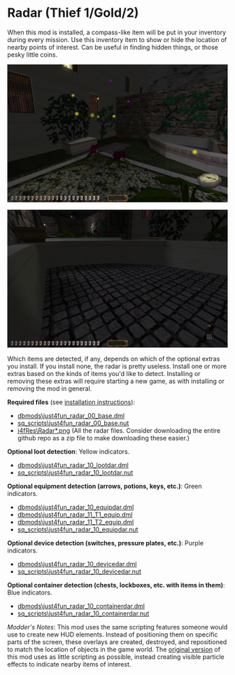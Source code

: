 # Radar (Thief 1/Gold/2)

When this mod is installed, a compass-like item will be put in your inventory during every mission. Use this inventory item to show or hide the location of nearby points of interest. Can be useful in finding hidden things, or those pesky little coins.

![Discs of various colors and sizes.](img/Radar-Indicators.png)

![Coins in a dry water fountain.](img/Radar-Coins.png)

Which items are detected, if any, depends on which of the optional extras you install. If you install none, the radar is pretty useless. Install one or more extras based on the kinds of items you'd like to detect. Installing or removing these extras will require starting a new game, as with installing or removing the mod in general.

**Required files** (see [installation instructions](Installation%20and%20Removal.md)):
* [dbmods\just4fun_radar_00_base.dml](../dbmods/just4fun_radar_00_base.dml?raw=1)
* [sq_scripts\just4fun_radar_00_base.nut](../sq_scripts/just4fun_radar_00_base.nut?raw=1)
* [j4fRes\Radar*.png](../j4fRes) (All the radar files. Consider downloading the entire github repo as a zip file to make downloading these easier.)

**Optional loot detection**: Yellow indicators.
* [dbmods\just4fun_radar_10_lootdar.dml](../dbmods/just4fun_radar_10_lootdar.dml?raw=1)
* [sq_scripts\just4fun_radar_10_lootdar.nut](../sq_scripts/just4fun_radar_10_lootdar.nut?raw=1)

**Optional equipment detection (arrows, potions, keys, etc.)**: Green indicators.
* [dbmods\just4fun_radar_10_equipdar.dml](../dbmods/just4fun_radar_10_equipdar.dml?raw=1)
* [dbmods\just4fun_radar_11_T1_equip.dml](../dbmods/just4fun_radar_11_T1_equip.dml?raw=1)
* [dbmods\just4fun_radar_11_T2_equip.dml](../dbmods/just4fun_radar_11_T2_equip.dml?raw=1)
* [sq_scripts\just4fun_radar_10_equipdar.nut](../sq_scripts/just4fun_radar_10_equipdar.nut?raw=1)

**Optional device detection (switches, pressure plates, etc.)**: Purple indicators.
* [dbmods\just4fun_radar_10_devicedar.dml](../dbmods/just4fun_radar_10_devicedar.dml?raw=1)
* [sq_scripts\just4fun_radar_10_devicedar.nut](../sq_scripts/just4fun_radar_10_devicedar.nut?raw=1)

**Optional container detection (chests, lockboxes, etc. with items in them)**: Blue indicators.
* [dbmods\just4fun_radar_10_containerdar.dml](../dbmods/just4fun_radar_10_containerdar.dml?raw=1)
* [sq_scripts\just4fun_radar_10_containerdar.nut](../sq_scripts/just4fun_radar_10_containerdar.nut?raw=1)

*Modder's Notes*: This mod uses the same scripting features someone would use to create new HUD elements. Instead of positioning them on specific parts of the screen, these overlays are created, destroyed, and repositioned to match the location of objects in the game world. The [original version](https://github.com/saracoth/newdark-mods/tree/original) of this mod uses as little scripting as possible, instead creating visible particle effects to indicate nearby items of interest.